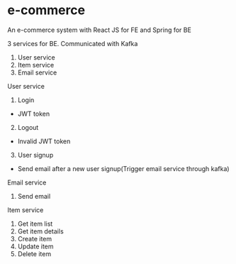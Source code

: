 # e-commerce
An e-commerce system with React JS for FE and Spring for BE

3 services for BE. Communicated with Kafka
1) User service
2) Item service
3) Email service

User service
1) Login
- JWT token
2) Logout
- Invalid JWT token
3) User signup
- Send email after a new user signup(Trigger email service through kafka)

Email service
1) Send email

Item service
1) Get item list
2) Get item details
3) Create item
4) Update item
5) Delete item